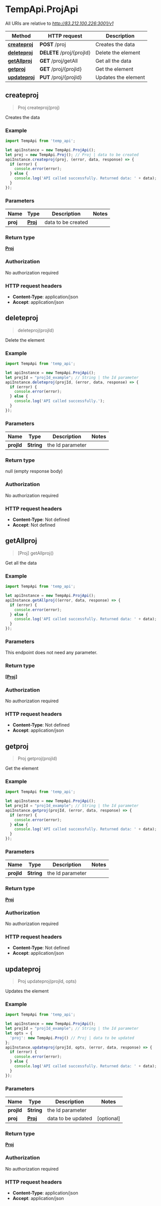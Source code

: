 # TempApi.ProjApi

All URIs are relative to *http://83.212.100.226:3001/v1*

Method | HTTP request | Description
------------- | ------------- | -------------
[**createproj**](ProjApi.md#createproj) | **POST** /proj | Creates the data
[**deleteproj**](ProjApi.md#deleteproj) | **DELETE** /proj/{projId} | Delete the element
[**getAllproj**](ProjApi.md#getAllproj) | **GET** /proj/getAll | Get all the data
[**getproj**](ProjApi.md#getproj) | **GET** /proj/{projId} | Get the element
[**updateproj**](ProjApi.md#updateproj) | **PUT** /proj/{projId} | Updates the element



## createproj

> Proj createproj(proj)

Creates the data

### Example

```javascript
import TempApi from 'temp_api';

let apiInstance = new TempApi.ProjApi();
let proj = new TempApi.Proj(); // Proj | data to be created
apiInstance.createproj(proj, (error, data, response) => {
  if (error) {
    console.error(error);
  } else {
    console.log('API called successfully. Returned data: ' + data);
  }
});
```

### Parameters


Name | Type | Description  | Notes
------------- | ------------- | ------------- | -------------
 **proj** | [**Proj**](Proj.md)| data to be created | 

### Return type

[**Proj**](Proj.md)

### Authorization

No authorization required

### HTTP request headers

- **Content-Type**: application/json
- **Accept**: application/json


## deleteproj

> deleteproj(projId)

Delete the element

### Example

```javascript
import TempApi from 'temp_api';

let apiInstance = new TempApi.ProjApi();
let projId = "projId_example"; // String | the Id parameter
apiInstance.deleteproj(projId, (error, data, response) => {
  if (error) {
    console.error(error);
  } else {
    console.log('API called successfully.');
  }
});
```

### Parameters


Name | Type | Description  | Notes
------------- | ------------- | ------------- | -------------
 **projId** | **String**| the Id parameter | 

### Return type

null (empty response body)

### Authorization

No authorization required

### HTTP request headers

- **Content-Type**: Not defined
- **Accept**: Not defined


## getAllproj

> [Proj] getAllproj()

Get all the data

### Example

```javascript
import TempApi from 'temp_api';

let apiInstance = new TempApi.ProjApi();
apiInstance.getAllproj((error, data, response) => {
  if (error) {
    console.error(error);
  } else {
    console.log('API called successfully. Returned data: ' + data);
  }
});
```

### Parameters

This endpoint does not need any parameter.

### Return type

[**[Proj]**](Proj.md)

### Authorization

No authorization required

### HTTP request headers

- **Content-Type**: Not defined
- **Accept**: application/json


## getproj

> Proj getproj(projId)

Get the element

### Example

```javascript
import TempApi from 'temp_api';

let apiInstance = new TempApi.ProjApi();
let projId = "projId_example"; // String | the Id parameter
apiInstance.getproj(projId, (error, data, response) => {
  if (error) {
    console.error(error);
  } else {
    console.log('API called successfully. Returned data: ' + data);
  }
});
```

### Parameters


Name | Type | Description  | Notes
------------- | ------------- | ------------- | -------------
 **projId** | **String**| the Id parameter | 

### Return type

[**Proj**](Proj.md)

### Authorization

No authorization required

### HTTP request headers

- **Content-Type**: Not defined
- **Accept**: application/json


## updateproj

> Proj updateproj(projId, opts)

Updates the element

### Example

```javascript
import TempApi from 'temp_api';

let apiInstance = new TempApi.ProjApi();
let projId = "projId_example"; // String | the Id parameter
let opts = {
  'proj': new TempApi.Proj() // Proj | data to be updated
};
apiInstance.updateproj(projId, opts, (error, data, response) => {
  if (error) {
    console.error(error);
  } else {
    console.log('API called successfully. Returned data: ' + data);
  }
});
```

### Parameters


Name | Type | Description  | Notes
------------- | ------------- | ------------- | -------------
 **projId** | **String**| the Id parameter | 
 **proj** | [**Proj**](Proj.md)| data to be updated | [optional] 

### Return type

[**Proj**](Proj.md)

### Authorization

No authorization required

### HTTP request headers

- **Content-Type**: application/json
- **Accept**: application/json


